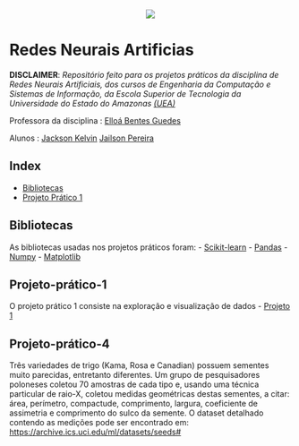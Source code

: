 <br/>
<p align="center">
  <img src="https://media.giphy.com/media/9EvzNG9HAVc64/giphy.gif">
</p>


# Redes Neurais Artificias 
 
**DISCLAIMER**: *Repositório feito para os projetos práticos da disciplina de Redes Neurais Artificiais, dos cursos de Engenharia da Computação e Sistemas de Informação, da Escola Superior de Tecnologia da Universidade do Estado do Amazonas [(UEA)](http://www1.uea.edu.br/)*

Professora da disciplina : [Elloá Bentes Guedes](https://github.com/elloa)

Alunos : [Jackson Kelvin](https://github.com/jacksonks)
         [Jailson Pereira](https://github.com/jailsonpj)
         
## Index
* [Bibliotecas](#Bibliotecas)
* [Projeto Prático 1](#Projeto-prático-1)

## Bibliotecas
As bibliotecas usadas nos projetos práticos foram:
    - [Scikit-learn](https://scikit-learn.org/stable/index.html)
    - [Pandas](https://pandas.pydata.org/)
    - [Numpy](http://www.numpy.org/)
    - [Matplotlib](https://matplotlib.org/)
    
## Projeto-prático-1
O projeto prático 1 consiste na exploração e visualização de dados 
    - [Projeto 1]()
    
## Projeto-prático-4
Três variedades de trigo (Kama, Rosa e Canadian) possuem sementes muito parecidas,
entretanto diferentes. Um grupo de pesquisadores poloneses coletou 70 amostras de cada
tipo e, usando uma técnica particular de raio-X, coletou medidas geométricas destas
sementes, a citar: área, perímetro, compactude, comprimento, largura, coeficiente de
assimetria e comprimento do sulco da semente. O dataset detalhado contendo as medições
pode ser encontrado em: https://archive.ics.uci.edu/ml/datasets/seeds#

